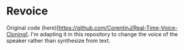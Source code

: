 # Revoice

Original code (here)[https://github.com/CorentinJ/Real-Time-Voice-Cloning].
I'm adapting it in this repository to change the voice of the speaker rather than synthesize from text.
